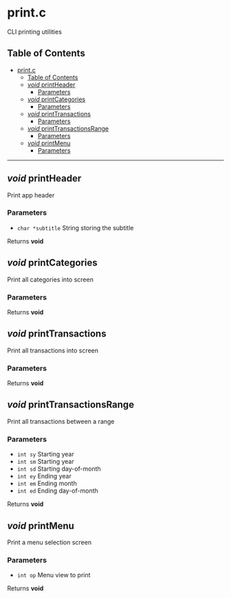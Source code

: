 # print.c

CLI printing utilities

## Table of Contents

- [print.c](#printc)
  - [Table of Contents](#table-of-contents)
  - [_void_ printHeader](#void-printheader)
    - [Parameters](#parameters)
  - [_void_ printCategories](#void-printcategories)
    - [Parameters](#parameters-1)
  - [_void_ printTransactions](#void-printtransactions)
    - [Parameters](#parameters-2)
  - [_void_ printTransactionsRange](#void-printtransactionsrange)
    - [Parameters](#parameters-3)
  - [_void_ printMenu](#void-printmenu)
    - [Parameters](#parameters-4)

* * *

## _void_ printHeader

Print app header

### Parameters

-   `char *subtitle`  String storing the subtitle

Returns **void**

## _void_ printCategories

Print all categories into screen

### Parameters

Returns **void**

## _void_ printTransactions

Print all transactions into screen

### Parameters

Returns **void**

## _void_ printTransactionsRange

Print all transactions between a range

### Parameters

-   `int sy`  Starting year
-   `int sm`  Starting year
-   `int sd`  Starting day-of-month
-   `int ey`  Ending year
-   `int em`  Ending month
-   `int ed`  Ending day-of-month

Returns **void**

## _void_ printMenu

Print a menu selection screen

### Parameters

-   `int op`  Menu view to print

Returns **void**